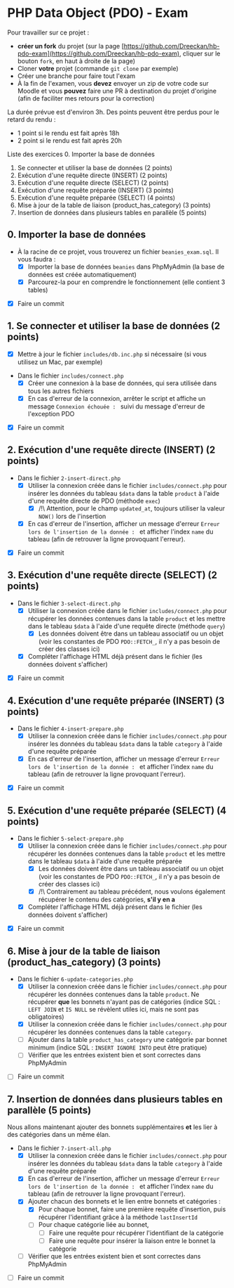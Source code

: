# PHP Data Object (PDO) - Exam

Pour travailler sur ce projet : 
- **créer un fork** du projet (sur la page [https://github.com/Dreeckan/hb-pdo-exam](https://github.com/Dreeckan/hb-pdo-exam), cliquer sur le bouton `fork`, en haut à droite de la page)
- Cloner **votre** projet (commande `git clone` par exemple)
- Créer une branche pour faire tout l'exam
- À la fin de l'examen, vous **devez** envoyer un zip de votre code sur Moodle et vous **pouvez** faire une PR à destination du projet d'origine (afin de faciliter mes retours pour la correction)

La durée prévue est d'environ 3h. Des points peuvent être perdus pour le retard du rendu :
- 1 point si le rendu est fait après 18h
- 2 point si le rendu est fait après 20h

Liste des exercices
0. Importer la base de données
1. Se connecter et utiliser la base de données (2 points)
2. Exécution d'une requête directe (INSERT) (2 points)
3. Exécution d'une requête directe (SELECT) (2 points)
4. Exécution d'une requête préparée (INSERT) (3 points)
5. Exécution d'une requête préparée (SELECT) (4 points)
6. Mise à jour de la table de liaison (product_has_category) (3 points)
7. Insertion de données dans plusieurs tables en parallèle (5 points)

## 0. Importer la base de données

- À la racine de ce projet, vous trouverez un fichier `beanies_exam.sql`. Il vous faudra :
  - [X] Importer la base de données `beanies` dans PhpMyAdmin (la base de données est créée automatiquement)
  - [X] Parcourez-la pour en comprendre le fonctionnement (elle contient 3 tables)
- [X] Faire un commit

## 1. Se connecter et utiliser la base de données (2 points)

- [X] Mettre à jour le fichier `includes/db.inc.php` si nécessaire (si vous utilisez un Mac, par exemple)
- Dans le fichier `includes/connect.php`
  - [X] Créer une connexion à la base de données, qui sera utilisée dans tous les autres fichiers
  - [X] En cas d'erreur de la connexion, arrêter le script et affiche un message `Connexion échouée : ` suivi du message d'erreur de l'exception PDO
- [X] Faire un commit
  
## 2. Exécution d'une requête directe (INSERT) (2 points)

- Dans le fichier `2-insert-direct.php`
  - [X] Utiliser la connexion créée dans le fichier `includes/connect.php` pour insérer les données du tableau `$data` dans la table `product` à l'aide d'une requête directe de PDO (méthode `exec`)
    - [X] /!\ Attention, pour le champ `updated_at`, toujours utiliser la valeur `NOW()` lors de l'insertion
  - [X] En cas d'erreur de l'insertion, afficher un message d'erreur `Erreur lors de l'insertion de la donnée : ` et afficher l'index `name` du tableau (afin de retrouver la ligne provoquant l'erreur).
- [X] Faire un commit

## 3. Exécution d'une requête directe (SELECT) (2 points)

- Dans le fichier `3-select-direct.php`
  - [X] Utiliser la connexion créée dans le fichier `includes/connect.php` pour récupérer les données contenues dans la table `product` et les mettre dans le tableau `$data` à l'aide d'une requête directe (méthode `query`)
    - [X] Les données doivent être dans un tableau associatif ou un objet (voir les constantes de PDO `PDO::FETCH_`, il n'y a pas besoin de créer des classes ici)
  - [X] Compléter l'affichage HTML déjà présent dans le fichier (les données doivent s'afficher)
- [X] Faire un commit
  
## 4. Exécution d'une requête préparée (INSERT) (3 points)

- Dans le fichier `4-insert-prepare.php`
  - [X] Utiliser la connexion créée dans le fichier `includes/connect.php` pour insérer les données du tableau `$data` dans la table `category` à l'aide d'une requête préparée
  - [X] En cas d'erreur de l'insertion, afficher un message d'erreur `Erreur lors de l'insertion de la donnée : ` et afficher l'index `name` du tableau (afin de retrouver la ligne provoquant l'erreur).
- [X] Faire un commit

## 5. Exécution d'une requête préparée (SELECT) (4 points)

- Dans le fichier `5-select-prepare.php`
  - [X] Utiliser la connexion créée dans le fichier `includes/connect.php` pour récupérer les données contenues dans la table `product` et les mettre dans le tableau `$data` à l'aide d'une requête préparée
    - [X] Les données doivent être dans un tableau associatif ou un objet (voir les constantes de PDO `PDO::FETCH_`, il n'y a pas besoin de créer des classes ici)
    - [X] /!\ Contrairement au tableau précédent, nous voulons également récupérer le contenu des catégories, **s'il y en a**
  - [X] Compléter l'affichage HTML déjà présent dans le fichier (les données doivent s'afficher)
- [X] Faire un commit

## 6. Mise à jour de la table de liaison (product_has_category) (3 points)

- Dans le fichier `6-update-categories.php`
  - [X] Utiliser la connexion créée dans le fichier `includes/connect.php` pour récupérer les données contenues dans la table `product`. Ne récupérer **que** les bonnets n'ayant pas de catégories (indice SQL : `LEFT JOIN` et `IS NULL` se révèlent utiles ici, mais ne sont pas obligatoires)
  - [X] Utiliser la connexion créée dans le fichier `includes/connect.php` pour récupérer les données contenues dans la table `category`.
  - [ ] Ajouter dans la table `product_has_category` une catégorie par bonnet minimum (indice SQL : `INSERT IGNORE INTO` peut être pratique)
  - [ ] Vérifier que les entrées existent bien et sont correctes dans PhpMyAdmin
- [ ] Faire un commit

## 7. Insertion de données dans plusieurs tables en parallèle (5 points)

Nous allons maintenant ajouter des bonnets supplémentaires **et** les lier à des catégories dans un même élan.

- Dans le fichier `7-insert-all.php`
  - [X] Utiliser la connexion créée dans le fichier `includes/connect.php` pour insérer les données du tableau `$data` dans la table `category` à l'aide d'une requête préparée
  - [X] En cas d'erreur de l'insertion, afficher un message d'erreur `Erreur lors de l'insertion de la donnée : ` et afficher l'index `name` du tableau (afin de retrouver la ligne provoquant l'erreur).
  - [X] Ajouter chacun des bonnets et le lien entre bonnets et catégories :
    - [X] Pour chaque bonnet, faire une première requête d'insertion, puis récupérer l'identifiant grâce à la méthode `lastInsertId`
    - [ ] Pour chaque catégorie liée au bonnet, 
      - [ ] Faire une requête pour récupérer l'identifiant de la catégorie
      - [ ] Faire une requête pour insérer la liaison entre le bonnet la catégorie
  - [ ] Vérifier que les entrées existent bien et sont correctes dans PhpMyAdmin
- [ ] Faire un commit